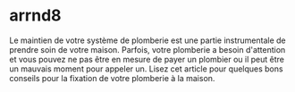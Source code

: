 # arrnd8
Le maintien de votre système de plomberie est une partie instrumentale de prendre soin de votre maison. Parfois, votre plomberie a besoin d'attention et vous pouvez ne pas être en mesure de payer un plombier ou il peut être un mauvais moment pour appeler un. Lisez cet article pour quelques bons conseils pour la fixation de votre plomberie à la maison.
